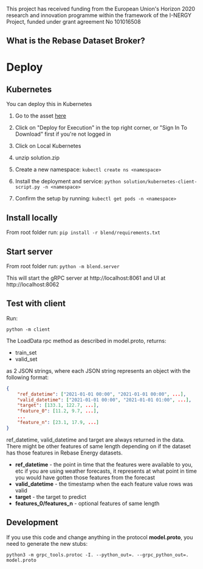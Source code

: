 
This project has received funding from the European Union's Horizon 2020 research and innovation programme within the framework of the I-NERGY Project, funded under grant agreement No 101016508

## What is the Rebase Dataset Broker?


# Deploy

## Kubernetes
You can deploy this in Kubernetes

1. Go to the asset [here](https://aiexp.ai4europe.eu/#/marketSolutions?solutionId=a514218c-d37f-4c38-a06d-c60a267eda42&revisionId=8ad34ae9-6fd3-4815-b890-99d6f22bf929&parentUrl=marketplace#md-model-detail-template)

2. Click on "Deploy for Execution" in the top right corner, or "Sign In To Download" first if you're not logged in

3. Click on Local Kubernetes

4. unzip solution.zip

5. Create a new namespace: ``kubectl create ns <namespace>``

6. Install the deployment and service: ``python solution/kubernetes-client-script.py -n <namespace>``

7. Confirm the setup by running: ``kubectl get pods -n <namespace>``


## Install locally
From root folder run:
``pip install -r blend/requirements.txt``

## Start server
From root folder run:
``python -m blend.server``

This will start the gRPC server at http://localhost:8061 and UI at http://localhost:8062



## Test with client


Run:

``python -m client``

The LoadData rpc method as described in model.proto, returns:
* train_set
* valid_set

as 2 JSON strings, where each JSON string represents an object with the following format:

```json
{
    "ref_datetime": ["2021-01-01 00:00", "2021-01-01 00:00", ...],
    "valid_datetime": ["2021-01-01 00:00", "2021-01-01 01:00", ...],
    "target": [133.1, 122.7, ...],
    "feature_0": [11.2, 9.7, ...],
    ...
    "feature_n": [23.1, 17.9, ...]
}
```

ref_datetime, valid_datetime and target are always returned in the data. There might be other features of same length depending on if the dataset has those features in Rebase Energy datasets.

- **ref_datetime** - the point in time that the features were available to you, etc if you are using weather forecasts, it represents at what point in time you would have gotten those features from the forecast
- **valid_datetime** - the timestamp when the each feature value rows was valid
- **target** - the target to predict
- **features_0/features_n** - optional features of same length



## Development

If you use this code and change anything in the protocol **model.proto**, you need to generate the new stubs:

```
python3 -m grpc_tools.protoc -I. --python_out=. --grpc_python_out=. model.proto
```


